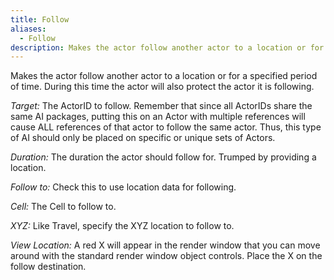 ```yaml
---
title: Follow
aliases:
  - Follow
description: Makes the actor follow another actor to a location or for a specified period of time.
---
```

Makes the actor follow another actor to a location or for a specified period of time. During this time the actor will also protect the actor it is following.

_Target:_ The ActorID to follow. Remember that since all ActorIDs share the same AI packages, putting this on an Actor with multiple references will cause ALL references of that actor to follow the same actor. Thus, this type of AI should only be placed on specific or unique sets of Actors.

_Duration:_ The duration the actor should follow for. Trumped by providing a location.

_Follow to:_ Check this to use location data for following.

_Cell:_ The Cell to follow to.

_XYZ:_ Like Travel, specify the XYZ location to follow to.

_View Location:_ A red X will appear in the render window that you can move around with the standard render window object controls. Place the X on the follow destination.
